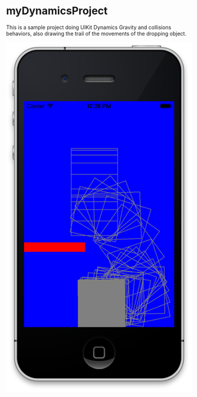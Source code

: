 myDynamicsProject
=================

This is a sample project doing UIKit Dynamics Gravity and collisions behaviors, also drawing the trail of the movements of the dropping object. 


[![solarized dualmode](https://github.com/JingtingWang/myDynamicsProject/blob/master/Screen%20Shot%202014-03-07%20at%2012.28.15%20PM.png)](#features)
